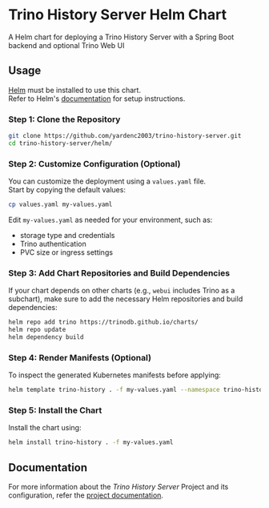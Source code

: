 
Trino History Server Helm Chart
===========

A Helm chart for deploying a Trino History Server with a Spring Boot backend and optional Trino Web UI


## Usage

[Helm](https://helm.sh) must be installed to use this chart.  
Refer to Helm's [documentation](https://helm.sh/docs/) for setup instructions.

### Step 1: Clone the Repository

```bash
git clone https://github.com/yardenc2003/trino-history-server.git
cd trino-history-server/helm/
```

### Step 2: Customize Configuration (Optional)

You can customize the deployment using a `values.yaml` file.  
Start by copying the default values:

```bash
cp values.yaml my-values.yaml
```

Edit `my-values.yaml` as needed for your environment, such as:
- storage type and credentials
- Trino authentication
- PVC size or ingress settings

### Step 3: Add Chart Repositories and Build Dependencies

If your chart depends on other charts (e.g., `webui` includes Trino as a subchart), make sure to add the necessary Helm repositories and build dependencies:

```bash
helm repo add trino https://trinodb.github.io/charts/
helm repo update
helm dependency build
```

### Step 4: Render Manifests (Optional)

To inspect the generated Kubernetes manifests before applying:

```bash
helm template trino-history . -f my-values.yaml --namespace trino-history
```

### Step 5: Install the Chart

Install the chart using:

```bash
helm install trino-history . -f my-values.yaml
```


## Documentation

For more information about the *Trino History Server* Project and its configuration, refer the [project documentation](./../../README.md).